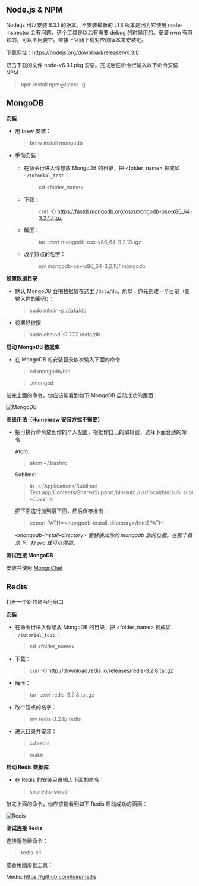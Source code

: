 ## Node.js & NPM

Node.js 可以安装 6.3.1 的版本。不安装最新的 LTS 版本是因为它使用 node-inspector 会有问题，这个工具是以后有需要 debug 的时候用的。安装 nvm 有麻烦的，可以不用装它。直接上官网下载对应的版本来安装吧。

下载网址：https://nodejs.org/download/release/v6.3.1/

双击下载的文件 node-v6.3.1.pkg 安装。完成后在命令行输入以下命令安装 NPM：

>npm install npm@latest -g

## MongoDB

**安装**  

* 用 brew 安装：  

  >brew install mongodb

* 手动安装：  

  * 在命令行进入你想放 MongoDB 的目录，把 <folder_name> 换成如 `~/tutorial_test` ：  

    >cd <folder_name>

  * 下载：  

    >curl -O https://fastdl.mongodb.org/osx/mongodb-osx-x86_64-3.2.10.tgz

  * 解压：  

    >tar -zxvf mongodb-osx-x86_64-3.2.10.tgz

  * 改个短点的名字：

    >mv mongodb-osx-x86_64-3.2.10/ mongodb

**设置数据目录**  

* 默认 MongoDB 会把数据放在这里 `/data/db`。所以，你先创建一个目录（要输入你的密码）：  

  >sudo mkdir -p /data/db

* 设置好权限  

  >sudo chmod -R 777 /data/db

**启动 MongoDB 数据库**

* 在 MongoDB 的安装目录依次输入下面的命令

  >cd mongodb/bin

  >./mongod

敲完上面的命令，你应该能看到如下 MongoDB 启动成功的画面：

![MongoDB](http://thinkingincrowd.u.qiniudn.com/01-environment-mac-mongodb.png)


**高级用法（Homebrew 安装方式不需要）**

* 把可执行命令放到你的个人配置，根据你自己的编辑器，选择下面合适的命令：  

  Atom:  

  >atom ~/.bashrc

  Sublime:  

  >ln -s /Applications/Sublime\ Text.app/Contents/SharedSupport/bin/subl /usr/local/bin/subl
  >subl ~/.bashrc

  把下面这行加到最下面，然后保存推出：  

  >export PATH=<mongodb-install-directory\>/bin:$PATH

  _<mongodb-install-directory\> 要替换成你的 mongodb 放的位置。在那个目录下，打 `pwd` 就可以得到。_

**测试连接 MongoDB**

安装并使用 [MongoChef](./01-environment-mongochef.md)  


## Redis

打开一个新的命令行窗口

**安装**  

* 在命令行进入你想放 MongoDB 的目录，把 <folder_name> 换成如 `~/tutorial_test` ：  

  >cd <folder_name>

* 下载：  

  >curl -O http://download.redis.io/releases/redis-3.2.8.tar.gz

* 解压：  

  >tar -zxvf redis-3.2.8.tar.gz

* 改个短点的名字：

  >mv redis-3.2.8/ redis

* 进入目录并安装：  

  >cd redis

  >make

**启动 Redis 数据库**

* 在 Redis 的安装目录输入下面的命令

  >src/redis-server

敲完上面的命令，你应该能看到如下 Redis 启动成功的画面：

![Redis](http://thinkingincrowd.u.qiniudn.com/01-environment-mac-redis.png)

**测试连接 Redis**

连接服务器命令：  

>redis-cli

或者用图形化工具：  

Medis: https://github.com/luin/medis
